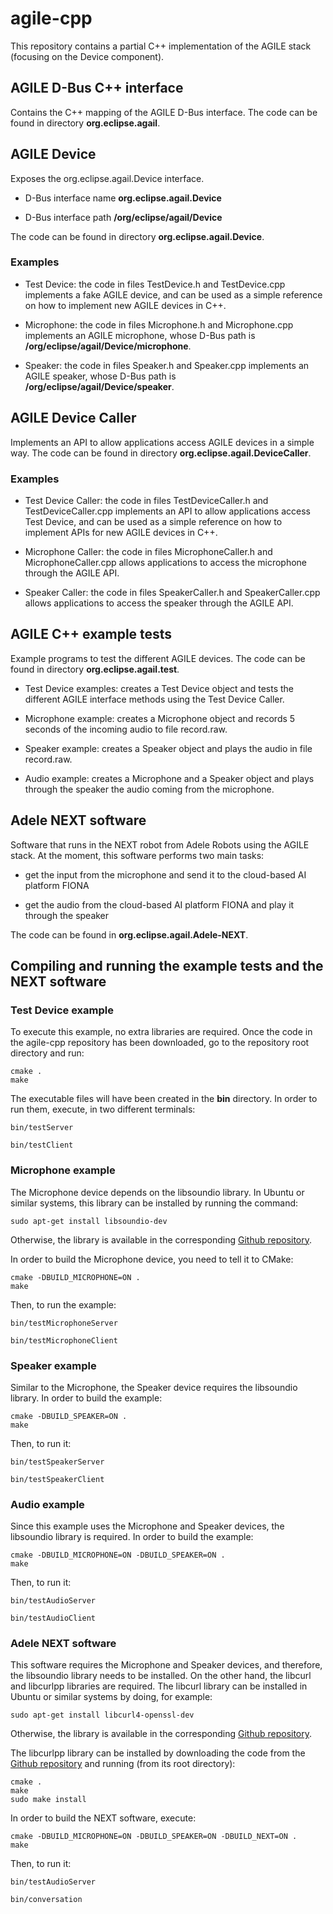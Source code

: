 # agile-cpp

This repository contains a partial C++ implementation of the AGILE stack (focusing on the Device component).

## AGILE D-Bus C++ interface

Contains the C++ mapping of the AGILE D-Bus interface. The code can be found in directory **org.eclipse.agail**.

## AGILE Device

Exposes the org.eclipse.agail.Device interface.

* D-Bus interface name **org.eclipse.agail.Device**

* D-Bus interface path **/org/eclipse/agail/Device**

The code can be found in directory **org.eclipse.agail.Device**.

### Examples

* Test Device: the code in files TestDevice.h and TestDevice.cpp implements a fake AGILE device, and can be used as a simple reference on how to implement new AGILE devices in C++.

* Microphone: the code in files Microphone.h and Microphone.cpp implements an AGILE microphone, whose D-Bus path is **/org/eclipse/agail/Device/microphone<microphone-address>**.

* Speaker: the code in files Speaker.h and Speaker.cpp implements an AGILE speaker, whose D-Bus path is **/org/eclipse/agail/Device/speaker<speaker-address>**.

## AGILE Device Caller

Implements an API to allow applications access AGILE devices in a simple way. The code can be found in directory **org.eclipse.agail.DeviceCaller**.

### Examples

* Test Device Caller: the code in files TestDeviceCaller.h and TestDeviceCaller.cpp implements an API to allow applications access Test Device, and can be used as a simple reference on how to implement APIs for new AGILE devices in C++.

* Microphone Caller: the code in files MicrophoneCaller.h and MicrophoneCaller.cpp allows applications to access the microphone through the AGILE API.

* Speaker Caller: the code in files SpeakerCaller.h and SpeakerCaller.cpp allows applications to access the speaker through the AGILE API.

## AGILE C++ example tests

Example programs to test the different AGILE devices. The code can be found in directory **org.eclipse.agail.test**.

* Test Device examples: creates a Test Device object and tests the different AGILE interface methods using the Test Device Caller.

* Microphone example: creates a Microphone object and records 5 seconds of the incoming audio to file record.raw.

* Speaker example: creates a Speaker object and plays the audio in file record.raw.

* Audio example: creates a Microphone and a Speaker object and plays through the speaker the audio coming from the microphone.

## Adele NEXT software

Software that runs in the NEXT robot from Adele Robots using the AGILE stack. At the moment, this software performs two main tasks:

* get the input from the microphone and send it to the cloud-based AI platform FIONA

* get the audio from the cloud-based AI platform FIONA and play it through the speaker

The code can be found in **org.eclipse.agail.Adele-NEXT**.

## Compiling and running the example tests and the NEXT software

### Test Device example

To execute this example, no extra libraries are required. Once the code in the agile-cpp repository has been downloaded, go to the repository root directory and run:

```
cmake .
make
```

The executable files will have been created in the **bin** directory. In order to run them, execute, in two different terminals:

```
bin/testServer
```

```
bin/testClient
```

### Microphone example

The Microphone device depends on the libsoundio library. In Ubuntu or similar systems, this library can be installed by running the command:

```
sudo apt-get install libsoundio-dev
```

Otherwise, the library is available in the corresponding [Github repository](https://github.com/andrewrk/libsoundio).

In order to build the Microphone device, you need to tell it to CMake:

```
cmake -DBUILD_MICROPHONE=ON .
make
```

Then, to run the example:

```
bin/testMicrophoneServer
```

```
bin/testMicrophoneClient
```

### Speaker example

Similar to the Microphone, the Speaker device requires the libsoundio library. In order to build the example:

```
cmake -DBUILD_SPEAKER=ON .
make
```

Then, to run it:

```
bin/testSpeakerServer
```

```
bin/testSpeakerClient
```

### Audio example

Since this example uses the Microphone and Speaker devices, the libsoundio library is required. In order to build the example:

```
cmake -DBUILD_MICROPHONE=ON -DBUILD_SPEAKER=ON .
make
```

Then, to run it:

```
bin/testAudioServer
```

```
bin/testAudioClient
```

### Adele NEXT software

This software requires the Microphone and Speaker devices, and therefore, the libsoundio library needs to be installed. On the other hand, the libcurl and libcurlpp libraries are required. The libcurl library can be installed in Ubuntu or similar systems by doing, for example:

```
sudo apt-get install libcurl4-openssl-dev
```

Otherwise, the library is available in the corresponding [Github repository](https://github.com/curl/curl).

The libcurlpp library can be installed by downloading the code from the [Github repository](https://github.com/datacratic/curlpp) and running (from its root directory):

```
cmake .
make
sudo make install
```

In order to build the NEXT software, execute:

```
cmake -DBUILD_MICROPHONE=ON -DBUILD_SPEAKER=ON -DBUILD_NEXT=ON .
make
```

Then, to run it:

```
bin/testAudioServer
```

```
bin/conversation
```
